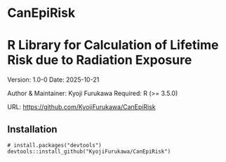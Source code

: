 # CanEpiRisk

# R Library for Calculation of Lifetime Risk due to Radiation Exposure

Version: 1.0-0 Date: 2025-10-21

Author & Maintainer: Kyoji Furukawa Required: R (\>= 3.5.0)

URL: <https://github.com/KyojiFurukawa/CanEpiRisk>

## Installation

```         
# install.packages("devtools")
devtools::install_github("KyojiFurukawa/CanEpiRisk")
```

